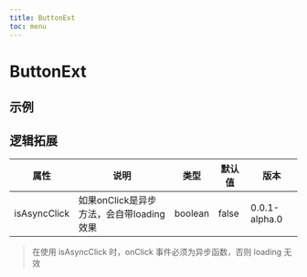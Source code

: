 ```yaml
---
title: ButtonExt
toc: menu
---
```


# ButtonExt

## 示例
<code src="../../packages/antd-ext/examples/ButtonExt"></code>

## 逻辑拓展
| 属性 | 说明 | 类型 | 默认值 | 版本 |
| --- | --- | --- | --- | --- |
| isAsyncClick | 如果onClick是异步方法，会自带loading效果 | boolean | false | 0.0.1-alpha.0 |

> 在使用 isAsyncClick 时，onClick 事件必须为异步函数，否则 loading 无效
